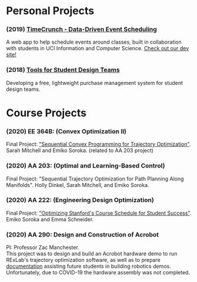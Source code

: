 # Personal Projects

### (2019) [TimeCrunch - Data-Driven Event Scheduling](/projects/timecrunch)
A web app to help schedule events around classes, built in collaboration with students in UCI Information and Computer Science. [Check out our dev site!](http://timecrunch-app.herokuapp.com/)

### (2018) [Tools for Student Design Teams](/projects/tools-for-student-teams)
Developing a free, lightweight purchase management system for student design teams.

# Course Projects

### (2020) EE 364B: (Convex Optimization II)
Final Project: ["Sequential Convex Programming for Trajectory Optimization"](https://drive.google.com/file/d/1yhykxlBeVuZ20jWgYhHYfpmlrwtzwHHi/view?usp=sharing).
Sarah Mitchell and Emiko Soroka. (related to AA 203 project)

### (2020) AA 203: (Optimal and Learning-Based Control)

Final Project: "Sequential Trajectory Optimization for Path Planning Along Manifolds". Holly Dinkel, Sarah Mitchell, and Emiko Soroka.

### (2020) AA 222: (Engineering Design Optimization)

Final Project: ["Optimizing Stanford's Course Schedule for Student Success"](https://github.com/elsoroka/StanfordAA222Project/blob/master/AA222_Project_Paper.pdf).
Emiko Soroka and Emma Schneider.

### (2020) AA 290: Design and Construction of Acrobot
PI: Professor Zac Manchester.<br>
This project was to design and build an Acrobot hardware demo to run RExLab's trajectory optimization software, as well as to prepare [documentation](https://github.com/RoboticExplorationLab/Acrobot/wiki) assisting future students in building robotics demos. Unfortunately, due to COVID-19 the hardware assembly was not completed.
